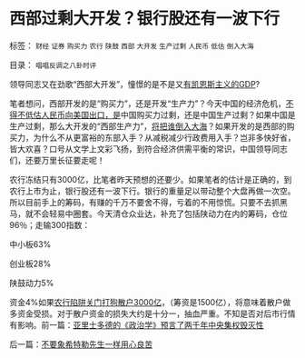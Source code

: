 # 西部过剩大开发？银行股还有一波下行

标签： `财经` `证券` `购买力` `农行` `陕鼓` `西部` `大开发` `生产过剩` `人民币` `低估` `倒入大海` 

目录： `唱唱反调之八卦时评`

领导同志又在劲歌“西部大开发”，憧憬的是不是又[有凯恩斯主义的GDP](http://blog.sina.com.cn/s/blog_5563a64d0100isrn.html)?



笔者想问，西部开发的是“购买力”，还是开发“生产力”？今天中国的经济危机，[不得不低估人民币向美国出口，是](../../../2010/5/28/欧美日汇率走低是补贴进口冲销中国外汇债权.md)中国购买力过剩，还是中国生产过剩？如果中国是生产过剩，那么大开发的“西部生产力”，[将把谁倒入大海](../../../2010/6/7/“牛奶倒入大海”的积极意义.md)？如果开发的是西部的购买力，为什么不从更富裕的东部入手？从减税减少行政费用入手？岂非多快好省，皆大欢喜？口号从文学上文彩飞扬，到符合经济供需平衡的常识，中国领导同志们，还要万里长征要走呢！

农行冻结只有3000亿，比笔者昨天预想的还要少。如果笔者的估计是正确的，到农行上市为止，银行股还有一波下行。银行的重量足以带动整个大盘再做一次空。所以目前手上的筹码，有赚的千万不要舍不得，亏着的不用惊慌。只要不去抓黑马，就不会轻易中圈套。今天清仓众业达，补充了包括陕动力在内的筹码，仓位96％；走输300指数：

中小板63%

创业板28%

陕鼓动力5%

资金4%如果[农行陷阱关门打狗散户3000亿](../../../2010/7/6/农行申购上市或成完美陷阱.md)，（筹资是1500亿），将意味着散户做多资金受损。对于散户资金的损失大约是十分一，抽血严重。不知是否对后市行情有影响。前一篇：[亚里士多德的《政治学》预言了两千年中央集权毁灭性](../../../2010/7/6/亚里士多德的《政治学》预言了两千年中央集权毁灭性.md)

后一篇：[不要象希特勒先生一样用心良苦](../../../2010/7/7/不要象希特勒先生一样用心良苦.md)